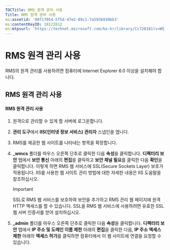 ```yaml
---
TOCTitle: RMS 원격 관리 사용
Title: RMS 원격 관리 사용
ms:assetid: '00f17054-5f5d-47e2-89c1-7a593b930bb3'
ms:contentKeyID: 18122812
ms:mtpsurl: 'https://technet.microsoft.com/ko-kr/library/Cc720181(v=WS.10)'
---
```


RMS 원격 관리 사용
==================

RMS의 원격 관리를 사용하려면 컴퓨터에 Internet Explorer 6.0 이상을 설치해야 합니다.

RMS 원격 관리 사용
------------------

#### RMS 원격 관리 사용

1.  원격으로 관리할 수 있게 할 서버에 로그온합니다.

2.  **관리 도구**에서 **IIS(인터넷 정보 서비스) 관리자** 스냅인을 엽니다.

3.  RMS를 제공한 웹 사이트를 나타내는 항목을 확장합니다.

4.  **\_wmcs** 폴더를 마우스 오른쪽 단추로 클릭한 다음 **속성**을 클릭합니다. **디렉터리 보안** 탭에서 **보안 통신** 아래의 **편집**을 클릭하고 **보안 채널 필요**를 클릭한 다음 **확인**을 클릭합니다. 이렇게 하면 RMS 웹 서비스에 SSL(Secure Sockets Layer) 보호가 적용됩니다. IIS를 사용한 웹 사이트 관리 방법에 대한 자세한 내용은 IIS 도움말을 참조하십시오.

    > [!Important]  
    > SSL로 RMS 웹 서비스를 보호하여 보안을 추가하고 RMS 관리 웹 페이지에 원격 HTTP 액세스를 할 수 있습니다. SSL을 RMS 웹 서비스에 사용하려면 유효한 SSL 웹 서버 인증서를 얻어 설치하십시오. 

5.  **\_admin** 폴더를 마우스 오른쪽 단추로 클릭한 다음 **속성**을 클릭합니다. **디렉터리 보안** 탭에서 **IP 주소 및 도메인 이름 제한** 아래의 **편집**을 클릭한 다음, **IP 주소 액세스 제한** 아래의 **액세스 허가**를 클릭하면 컴퓨터에서 이 웹 사이트에 연결을 요청할 수 있습니다.
